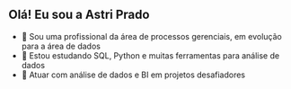 ## Olá! Eu sou a Astri Prado


- 🔭 Sou uma profissional da área de processos gerenciais, em evolução para a área de dados
- 🌱 Estou estudando SQL, Python e muitas ferramentas para análise de dados
- 🎯 Atuar com análise de dados e BI em projetos desafiadores

